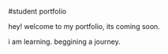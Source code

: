 
 #student portfolio

 hey! welcome to my portfolio, its coming soon.

 i am learning. beggining a journey.